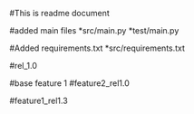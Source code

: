 #This is readme document

#added main files
*src/main.py
*test/main.py

#Added requirements.txt
*src/requirements.txt

#rel_1.0

#base feature 1
#feature2_rel1.0

#feature1_rel1.3

